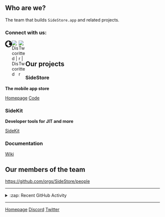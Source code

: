 <!-- 
Docs: How to use GitHub README and actions to auto-generate embedded content.
https://github.com/anuraghazra/github-readme-stats
https://www.youtube.com/watch?v=n6d4KHSKqGk
https://github.com/rahuldkjain/github-profile-readme-generator
 -->

## Who are we?

The team that builds `SideStore.app` and related projects.

### Connect with us:

<!--
[![Website](https://img.shields.io/website?label=sidestore.io&style=for-the-badge&url=https://sidestore.io)](https://sidestore.io)
[![Twitter Follow](https://img.shields.io/twitter/follow/sidestore_io?color=1DA1F2&logo=twitter&style=for-the-badge)](https://twitter.com/intent/follow?original_referer=https%3A%2F%2Fgithub.com%2Fsidestore&screen_name=sidestore)
[![GitHub Followers](https://img.shields.io/github/followers/sidestore?style=for-the-badge)]()
[![GitHub Sponsors](https://img.shields.io/github/sponsors/sidestore?style=for-the-badge
)]() 
-->

[<img align="left" alt="sidestore.io" width="22px" src="https://raw.githubusercontent.com/iconic/open-iconic/master/svg/globe.svg" />][website]
[<img align="left" alt="Discord | Discord" width="22px" src="https://cdn.jsdelivr.net/npm/simple-icons@v3/icons/discord.svg" />][discord]
[<img align="left" alt="Twitter | Twitter" width="22px" src="https://cdn.jsdelivr.net/npm/simple-icons@v3/icons/twitter.svg" />][twitter]

<br />
<br />

## Our projects

### SideStore

__The mobile app store__

[Homepage][website]
[Code][git.sidestore]

### SideKit

__Developer tools for JIT and more__

[SideKit][git.sidekit]

### Documentation

[Wiki][wiki]

## Our members of the team

https://github.com/orgs/SideStore/people

---

<details>
  <summary>:zap: Recent GitHub Activity</summary>

<!--START_SECTION:activity-->
1. 🗣 Commented on [#819](https://github.com/SideStore/SideStore/issues/819) in [SideStore/SideStore](https://github.com/SideStore/SideStore)
2. 🗣 Commented on [#63](https://github.com/SideStore/sidestore.github.io/issues/63) in [SideStore/sidestore.github.io](https://github.com/SideStore/sidestore.github.io)
3. 🗣 Commented on [#822](https://github.com/SideStore/SideStore/issues/822) in [SideStore/SideStore](https://github.com/SideStore/SideStore)
4. 🗣 Commented on [#822](https://github.com/SideStore/SideStore/issues/822) in [SideStore/SideStore](https://github.com/SideStore/SideStore)
5. 🗣 Commented on [#831](https://github.com/SideStore/SideStore/issues/831) in [SideStore/SideStore](https://github.com/SideStore/SideStore)
6. 🗣 Commented on [#822](https://github.com/SideStore/SideStore/issues/822) in [SideStore/SideStore](https://github.com/SideStore/SideStore)
7. ❗️ Opened issue [#63](https://github.com/SideStore/sidestore.github.io/issues/63) in [SideStore/sidestore.github.io](https://github.com/SideStore/sidestore.github.io)
8. 🗣 Commented on [#822](https://github.com/SideStore/SideStore/issues/822) in [SideStore/SideStore](https://github.com/SideStore/SideStore)
9. ❗️ Opened issue [#834](https://github.com/SideStore/SideStore/issues/834) in [SideStore/SideStore](https://github.com/SideStore/SideStore)
10. ❗️ Opened issue [#833](https://github.com/SideStore/SideStore/issues/833) in [SideStore/SideStore](https://github.com/SideStore/SideStore)
11. 🗣 Commented on [#831](https://github.com/SideStore/SideStore/issues/831) in [SideStore/SideStore](https://github.com/SideStore/SideStore)
12. 🗣 Commented on [#605](https://github.com/SideStore/SideStore/issues/605) in [SideStore/SideStore](https://github.com/SideStore/SideStore)
13. 🗣 Commented on [#763](https://github.com/SideStore/SideStore/issues/763) in [SideStore/SideStore](https://github.com/SideStore/SideStore)
14. ❗️ Opened issue [#832](https://github.com/SideStore/SideStore/issues/832) in [SideStore/SideStore](https://github.com/SideStore/SideStore)
15. 🗣 Commented on [#334](https://github.com/SideStore/SideStore/issues/334) in [SideStore/SideStore](https://github.com/SideStore/SideStore)
16. 🗣 Commented on [#334](https://github.com/SideStore/SideStore/issues/334) in [SideStore/SideStore](https://github.com/SideStore/SideStore)
17. 🗣 Commented on [#768](https://github.com/SideStore/SideStore/issues/768) in [SideStore/SideStore](https://github.com/SideStore/SideStore)
18. 🗣 Commented on [#822](https://github.com/SideStore/SideStore/issues/822) in [SideStore/SideStore](https://github.com/SideStore/SideStore)
19. 🗣 Commented on [#822](https://github.com/SideStore/SideStore/issues/822) in [SideStore/SideStore](https://github.com/SideStore/SideStore)
20. 🗣 Commented on [#822](https://github.com/SideStore/SideStore/issues/822) in [SideStore/SideStore](https://github.com/SideStore/SideStore)
<!--END_SECTION:activity-->

</details>

---

[Homepage][patreon] [Discord][discord] [Twitter][twitter]

<!--
- [Patreon][patreon]
- [OpenCollective][opencollective]
- [YouTube][youtube]
-->

[website]: https://sidestore.io
[wiki]: https://wiki.sidestore.io
[twitter]: https://twitter.com/sidestore_io
[discord]: https://discord.gg/sidestore-949183273383395328
[youtube]: https://youtube.com/TODO
[patreon]: https://www.patreon.com/SideStore
[opencollective]: https://opencollective.com/TODO
[git.sidestore]: https://github.com/SideStore/SideStore/
[git.sidekit]: https://github.com/SideStore/SideKit

